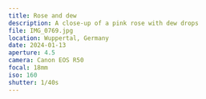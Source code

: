 ```yaml
---
title: Rose and dew
description: A close-up of a pink rose with dew drops
file: IMG_0769.jpg
location: Wuppertal, Germany
date: 2024-01-13
aperture: 4.5
camera: Canon EOS R50
focal: 18mm
iso: 160
shutter: 1/40s
---
```

